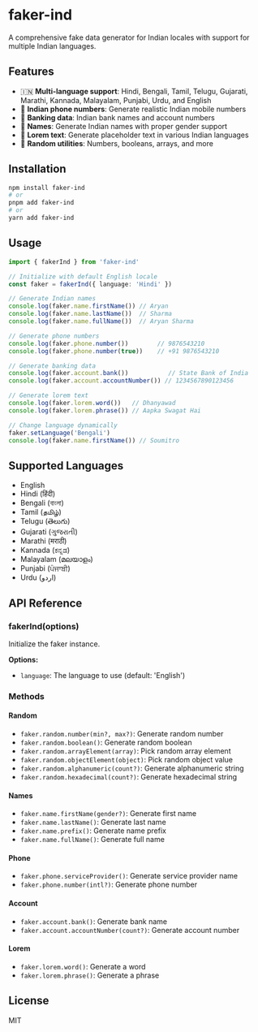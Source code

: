 # faker-ind

A comprehensive fake data generator for Indian locales with support for multiple Indian languages.

## Features

- 🇮🇳 **Multi-language support**: Hindi, Bengali, Tamil, Telugu, Gujarati, Marathi, Kannada, Malayalam, Punjabi, Urdu, and English
- 📱 **Indian phone numbers**: Generate realistic Indian mobile numbers
- 🏦 **Banking data**: Indian bank names and account numbers
- 👤 **Names**: Generate Indian names with proper gender support
- 📝 **Lorem text**: Generate placeholder text in various Indian languages
- 🎲 **Random utilities**: Numbers, booleans, arrays, and more

## Installation

```bash
npm install faker-ind
# or
pnpm add faker-ind
# or
yarn add faker-ind
```

## Usage

```typescript
import { fakerInd } from 'faker-ind'

// Initialize with default English locale
const faker = fakerInd({ language: 'Hindi' })

// Generate Indian names
console.log(faker.name.firstName()) // Aryan
console.log(faker.name.lastName())  // Sharma
console.log(faker.name.fullName())  // Aryan Sharma

// Generate phone numbers
console.log(faker.phone.number())        // 9876543210
console.log(faker.phone.number(true))    // +91 9876543210

// Generate banking data
console.log(faker.account.bank())           // State Bank of India
console.log(faker.account.accountNumber()) // 1234567890123456

// Generate lorem text
console.log(faker.lorem.word())   // Dhanyawad
console.log(faker.lorem.phrase()) // Aapka Swagat Hai

// Change language dynamically
faker.setLanguage('Bengali')
console.log(faker.name.firstName()) // Soumitro
```

## Supported Languages

- English
- Hindi (हिंदी)
- Bengali (বাংলা)
- Tamil (தமிழ்)
- Telugu (తెలుగు)
- Gujarati (ગુજરાતી)
- Marathi (मराठी)
- Kannada (ಕನ್ನಡ)
- Malayalam (മലയാളം)
- Punjabi (ਪੰਜਾਬੀ)
- Urdu (اردو)

## API Reference

### fakerInd(options)

Initialize the faker instance.

**Options:**
- `language`: The language to use (default: 'English')

### Methods

#### Random
- `faker.random.number(min?, max?)`: Generate random number
- `faker.random.boolean()`: Generate random boolean
- `faker.random.arrayElement(array)`: Pick random array element
- `faker.random.objectElement(object)`: Pick random object value
- `faker.random.alphanumeric(count?)`: Generate alphanumeric string
- `faker.random.hexadecimal(count?)`: Generate hexadecimal string

#### Names
- `faker.name.firstName(gender?)`: Generate first name
- `faker.name.lastName()`: Generate last name
- `faker.name.prefix()`: Generate name prefix
- `faker.name.fullName()`: Generate full name

#### Phone
- `faker.phone.serviceProvider()`: Generate service provider name
- `faker.phone.number(intl?)`: Generate phone number

#### Account
- `faker.account.bank()`: Generate bank name
- `faker.account.accountNumber(count?)`: Generate account number

#### Lorem
- `faker.lorem.word()`: Generate a word
- `faker.lorem.phrase()`: Generate a phrase

## License

MIT